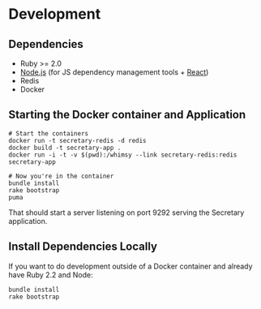 # Development

## Dependencies
* Ruby >= 2.0 
* [Node.js](https://nodejs.org/) (for JS dependency management tools + [React](http://facebook.github.io/react/))
* Redis
* Docker

## Starting the Docker container and Application

    # Start the containers
    docker run -t secretary-redis -d redis
    docker build -t secretary-app .
    docker run -i -t -v $(pwd):/whimsy --link secretary-redis:redis secretary-app

    # Now you're in the container
    bundle install
    rake bootstrap
    puma

That should start a server listening on port 9292 serving the Secretary application.

## Install Dependencies Locally
If you want to do development outside of a Docker container and already have Ruby 2.2 and Node:

    bundle install
    rake bootstrap

